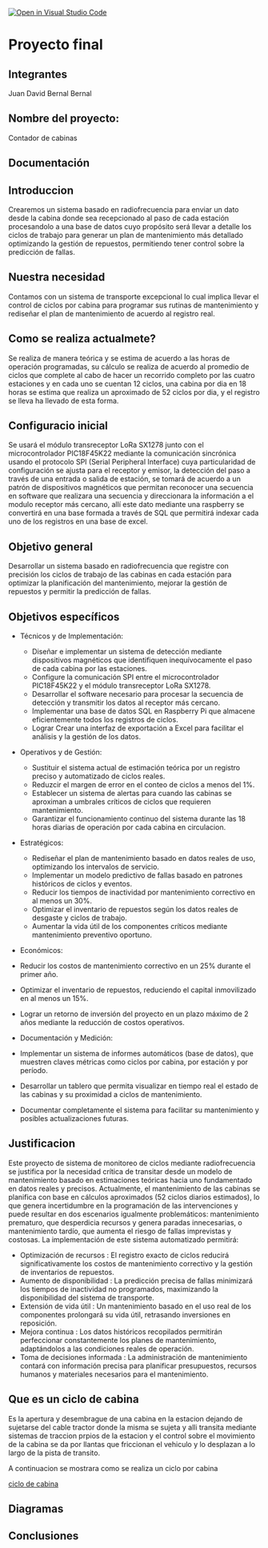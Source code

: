 [![Open in Visual Studio Code](https://classroom.github.com/assets/open-in-vscode-2e0aaae1b6195c2367325f4f02e2d04e9abb55f0b24a779b69b11b9e10269abc.svg)](https://classroom.github.com/online_ide?assignment_repo_id=19677066&assignment_repo_type=AssignmentRepo)
# Proyecto final

## Integrantes

 Juan David Bernal Bernal

## Nombre del proyecto: 
 
  Contador de cabinas

## Documentación
 
 ## Introduccion
   
   Crearemos un sistema basado en radiofrecuencia para enviar un dato desde la cabina donde sea recepcionado al paso de cada estación procesandolo a una base de datos cuyo propósito será llevar a detalle los ciclos de trabajo para generar un plan de mantenimiento más detallado optimizando la gestión de repuestos, permitiendo tener control sobre la predicción de fallas.

 ## Nuestra necesidad 

  Contamos con un sistema de transporte excepcional lo cual implica llevar el control de ciclos por cabina para programar sus rutinas de mantenimiento y rediseñar el plan de mantenimiento de acuerdo al registro real.

 ## Como se realiza actualmete?

 Se realiza de manera teórica y se estima de acuerdo a las horas de operación programadas, su cálculo se realiza de acuerdo al promedio de ciclos que complete al cabo de hacer un recorrido completo por las cuatro estaciones y en cada uno se cuentan 12 ciclos, una cabina por dia en 18 horas se estima que realiza un aproximado de 52 ciclos por dia, y el registro se lleva ha llevado de esta forma.

 ## Configuracio inicial

 Se usará el módulo transreceptor LoRa SX1278 junto con el microcontrolador PIC18F45K22 mediante la comunicación sincrónica usando el protocolo SPI (Serial Peripheral Interface) cuya particularidad de configuración se ajusta para el receptor y emisor, la detección del paso a través de una entrada o salida de estación, se tomará de acuerdo a un patrón de dispositivos magnéticos que permitan reconocer una secuencia en software que realizara una secuencia y direccionara la información a el modulo receptor más cercano, allí este dato mediante una raspberry se convertirá en una base formada a través de SQL que permitirá indexar cada uno de los registros en una base de excel.

 ## Objetivo general
 Desarrollar un sistema basado en radiofrecuencia que registre con precisión los ciclos de trabajo de las cabinas en cada estación para optimizar la planificación del mantenimiento, mejorar la gestión de repuestos y permitir la predicción de fallas.

  ## Objetivos específicos

 - Técnicos y de Implementación:

    - Diseñar e implementar un sistema de detección mediante dispositivos magnéticos que identifiquen       inequívocamente el paso de cada cabina por las estaciones.
    - Configure la comunicación SPI entre el microcontrolador PIC18F45K22 y el módulo transreceptor LoRa SX1278.
    - Desarrollar el software necesario para procesar la secuencia de detección y transmitir los datos al receptor más cercano.
    - Implementar una base de datos SQL en Raspberry Pi que almacene eficientemente todos los registros de ciclos.
    - Lograr Crear una interfaz de exportación a Excel para facilitar el análisis y la gestión de los datos.


 - Operativos y de Gestión:

    - Sustituir el sistema actual de estimación teórica por un registro preciso y automatizado de ciclos reales.
    - Reduzcir el margen de error en el conteo de ciclos a menos del 1%.
    - Establecer un sistema de alertas para cuando las cabinas se aproximan a umbrales críticos de ciclos que requieren mantenimiento.
    - Garantizar el funcionamiento continuo del sistema durante las 18 horas diarias de operación por cada cabina en circulacion.


 - Estratégicos:

   - Rediseñar el plan de mantenimiento basado en datos reales de uso, optimizando los intervalos de servicio.
   - Implementar un modelo predictivo de fallas basado en patrones históricos de ciclos y eventos.
   - Reducir los tiempos de inactividad por mantenimiento correctivo en al menos un 30%.
   - Optimizar el inventario de repuestos según los datos reales de desgaste y ciclos de trabajo.
   - Aumentar la vida útil de los componentes críticos mediante mantenimiento preventivo oportuno.


 - Económicos:

  - Reducir los costos de mantenimiento correctivo en un 25% durante el primer año.
  - Optimizar el inventario de repuestos, reduciendo el capital inmovilizado en al menos un 15%.
  - Lograr un retorno de inversión del proyecto en un plazo máximo de 2 años mediante la reducción de costos operativos.


 - Documentación y Medición:

  - Implementar un sistema de informes automáticos (base de datos), que muestren claves métricas como ciclos por cabina, por estación y por período.
  - Desarrollar un tablero que permita visualizar en tiempo real el estado de las cabinas y su proximidad a ciclos de mantenimiento.
  - Documentar completamente el sistema para facilitar su mantenimiento y posibles actualizaciones futuras.

  ## Justificacion

  Este proyecto de sistema de monitoreo de ciclos mediante radiofrecuencia se justifica por la necesidad crítica de transitar desde un modelo de mantenimiento basado en estimaciones teóricas hacia uno fundamentado en datos reales y precisos.
  Actualmente, el mantenimiento de las cabinas se planifica con base en cálculos aproximados (52 ciclos diarios estimados), lo que genera incertidumbre en la programación de las intervenciones y puede resultar en dos escenarios igualmente problemáticos: mantenimiento prematuro, que desperdicia recursos y genera paradas innecesarias, o mantenimiento tardío, que aumenta el riesgo de fallas imprevistas y costosas.
  La implementación de este sistema automatizado permitirá:

  - Optimización de recursos : El registro exacto de ciclos reducirá significativamente los costos de mantenimiento correctivo y la gestión de inventarios de repuestos.
  - Aumento de disponibilidad : La predicción precisa de fallas minimizará los tiempos de inactividad no programados, maximizando la disponibilidad del sistema de transporte.
  - Extensión de vida útil : Un mantenimiento basado en el uso real de los componentes prolongará su vida útil, retrasando inversiones en reposición.
  - Mejora continua : Los datos históricos recopilados permitirán perfeccionar constantemente los planes de mantenimiento, adaptándolos a las condiciones reales de operación.
  - Toma de decisiones informada : La administración de mantenimiento contará con información precisa para planificar presupuestos, recursos humanos y materiales necesarios para el mantenimiento.
  
  ## Que es un ciclo de cabina 
   
  Es la apertura y desembrague de una cabina en la estacion dejando de sujetarse del cable tractor donde la misma se sujeta y alli transita mediante sistemas de traccion prpios de la estacion y el control sobre el movimiento de la cabina se da por llantas que friccionan el vehiculo y lo desplazan a lo largo de la pista de transito.

  A continuacion se mostrara como se realiza un ciclo por cabina

   [ciclo de cabina](https://github.com/juaneto01/proyecto-entrega-final-g2-e9/releases/download/v1.0/Ciclo.mp4)

  


## Diagramas



## Conclusiones


<!-- Crear una carpeta src e incluir en ella los códigos y/o el proyecto de mplab-->
